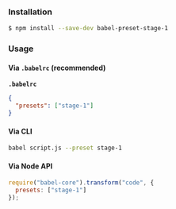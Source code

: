 ### Installation

```sh
$ npm install --save-dev babel-preset-stage-1
```

### Usage

#### Via `.babelrc` (recommended)

**`.babelrc`**

```json
{
  "presets": ["stage-1"]
}
```

#### Via CLI

```sh
babel script.js --preset stage-1
```

#### Via Node API

```js
require("babel-core").transform("code", {
  presets: ["stage-1"]
});
```
